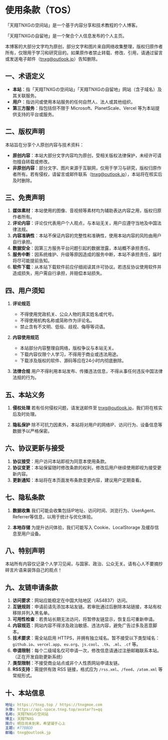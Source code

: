 # 使用条款（TOS）

「天翔TNXGの空间站」是一个基于内容分享和技术教程的个人博客。

「天翔TNXGの自留地」是一个聚合个人信息发布的个人主页。

本博客的大部分文字均为原创，部分文字和图片来自网络收集整理，版权归原作者所有，仅限用于学习和研究目的。如果原作者禁止转载、修改、引用，请通过留言或发送电子邮件（tnxg@outlook.jp）告知删除。

## 一、术语定义

- **本站**：指「天翔TNXGの空间站」「天翔TNXGの自留地」网站（含子域名）及其关联服务。
- **用户**：指访问或使用本站服务的任何自然人、法人或其他组织。
- **第三方服务**：指包括但不限于 Microsoft、PlanetScale、Vercel 等为本站提供支持的平台或服务。

## 二、版权声明

本站旨在分享个人原创内容与技术资料：

- **原创内容**：本站大部分文字内容均为原创，受相关版权法律保护，未经许可请勿擅自转载或修改。
- **非原创内容**：部分文字、图片来源于互联网，仅用于学习与研究，版权归原作者所有。若有侵权，请留言或邮件联系（[tnxg@outlook.jp](mailto:tnxg@outlook.jp)），本站将在核实后及时删除。

## 三、免责声明

1. **媒体素材**：本站使用的图像、音视频等素材均为辅助表达内容之用，版权归原作者所有。
2. **评论内容**：评论仅代表用户个人观点，与本站无关，用户应遵守当地及中国法律法规。
3. **内容准确性**：本站不保证内容的完整性和准确性，使用本站内容的风险由用户自行承担。
4. **数据安全**：因第三方服务平台问题引起的数据泄露，本站概不承担责任。
5. **服务中断**：因系统维护、升级等原因造成的服务中断，本站不承担责任，届时将尽可能提前告知。
6. **软件下载**：从本站下载软件前应仔细阅读其许可协议。若违反协议使用软件并造成损失，用户需自行承担，并赔偿本站损失。

## 四、用户须知

1. **评论规范**

   - 不得使用党政机关、公众人物的真实姓名或代号。
   - 不得使用机构名称或简称作为评论名。
   - 禁止含有不文明、低俗、歧视、侮辱等词语。

2. **内容使用规范**

   - 本站部分内容整理自网络，版权争议与本站无关。
   - 下载内容仅限个人学习，不得用于商业或违法用途。
   - 下载涉及版权的软件、源码等应在24小时内彻底删除。

3. **法律合规**
   用户不得利用本站发布、传播违法信息，不得从事任何违反中国法律法规的行为。

## 五、本站义务

1. **侵权处理**
   若有任何侵权问题，请发送邮件至 [tnxg@outlook.jp](mailto:tnxg@outlook.jp)，我们将在核实后及时处理。

2. **隐私保护**
   除不可抗力因素外，本站将对用户的网络IP、访问行为、设备信息等数据予以严格保密。

## 六、协议更新与接受

1. **协议接受**：用户访问本站即视为同意本使用条款。
2. **协议变更**：本站保留随时修改条款的权利，修改后用户继续使用即视为接受更新内容。
3. **更新通知**：本站将在本页面发布条款变更内容，建议用户定期查看。

## 七、隐私条款

1. **数据收集**
   我们可能会收集包括IP地址、访问时间、浏览行为、UserAgent、Referrer等信息，以用于统计与优化体验。

2. **本地存储**
   为提升访问体验，我们可能写入 Cookie、LocalStorage 及缓存信息至用户设备。

## 八、特别声明

本站所有内容仅记录个人学习见闻，与国家、政治、公众无关。请有心人不要摘抄碎言片语来装饰自己的观点！

## 九、友链申请条款

1. **访问要求**：网站应能稳定在中国大陆地区（AS4837）访问。
2. **互链规则**：申请前请先添加本站友链。若审批通过后删除本站链接，本站有权移除并列入黑名单。
3. **可用性检查**：若贵站长期无法访问，将暂停友链显示，恢复后可重新申请。
4. **内容规范**：网站内容不得涉及政治敏感、违法内容，避免广告过多及恶意脚本。
5. **技术要求**：需全站启用 HTTPS，并拥有独立域名。暂不接受以下类型域名：
   `github.io`、`vercel.app`、`eu.org`、`js.cool`、`.tk`、`.ml`、`.cf` 等。
6. **申请限制**：每个二级域名仅可申请一次，修改信息请通过注册邮箱联系本站。（正在开发自助更新系统）
7. **类型限制**：不接受商业站点或非个人性质网站申请友链。
8. **RSS支持**：需提供有效 RSS 链接，格式应为 `/rss.xml`、`/feed`、`/atom.xml` 等常规形式。

## 十、本站信息

```yaml
地址: https://tnxg.top / https://tnxgmoe.com
头像: https://api-space.tnxg.top/avatar?s=qq
名称: 天翔TNXGの空间站
博主: 天翔TNXG
简介: 明日尚未到来，希望凝于心上
主题: #77BBDD
邮箱: tnxg@outlook.jp
```
